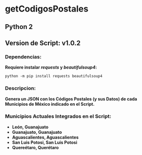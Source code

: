 # getCodigosPostales
## Python 2
## Version de Script: v1.0.2
### Dependencias:

__Requiere instalar _requests_ y _beautifulsoup4_:__

    python -m pip install requests beautifulsoup4

### Descripcion:

__Genera un JSON con los Códigos Postales (y sus Datos) de cada Municipios de México indicado en el Script.__

### Municipios Actuales Integrados en el Script:

* __León, Guanajuato__
* __Guanajuato, Guanajuato__
* __Aguascalientes, Aguascalientes__
* __San Luis Potosi, San Luis Potosi__
* __Quereétaro, Querétaro__

